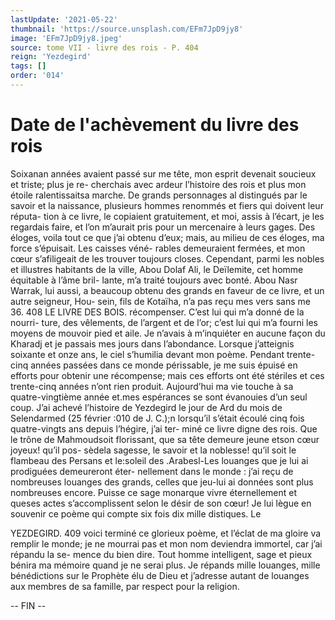 ```yaml
---
lastUpdate: '2021-05-22'
thumbnail: 'https://source.unsplash.com/EFm7JpD9jy8'
image: 'EFm7JpD9jy8.jpeg'
source: tome VII - livre des rois - P. 404
reign: 'Yezdegird'
tags: []
order: '014'
---
```


# Date de l'achèvement du livre des rois

Soixanan années avaient passé sur me tête,
mon esprit devenait soucieux et triste; plus je re- cherchais avec ardeur l’histoire des rois et plus mon étoile ralentissaitsa marche. De grands personnages
al distingués par le savoir et la naissance, plusieurs hommes renommés et fiers qui doivent leur réputa-
tion à ce livre, le copiaient gratuitement, et moi, assis à l’écart, je les regardais faire, et l’on m’aurait
pris pour un mercenaire à leurs gages. Des éloges, voila tout ce que j’ai obtenu d’eux; mais, au milieu
de ces éloges, ma force s’épuisait. Les caisses véné-
rables demeuraient fermées, et mon cœur s’afiligeait
de les trouver toujours closes. Cependant, parmi les nobles et illustres habitants de la ville, Abou Dolaf Ali, le Deïlemite, cet homme équitable à l’âme bril-
lante, m’a traité toujours avec bonté. Abou Nasr Warrak, lui aussi, a beaucoup obtenu des grands en faveur de ce livre, et un autre seigneur, Hou- sein, fils de Kotaïha, n’a pas reçu mes vers sans me 36.
408 LE LIVRE DES BOIS. récompenser. C’est lui qui m’a donné de la nourri-
ture, des vêlements, de l’argent et de l’or; c’est lui
qui m’a fourni les moyens de mouvoir pied et aile. Je n’avais à m’inquiéter en aucune façon du Kharadj
et je passais mes jours dans l’abondance.
Lorsque j’atteignis soixante et onze ans, le ciel s’humilia devant mon poème. Pendant trente-cinq années passées dans ce monde périssable, je me suis épuisé en efforts pour obtenir une récompense; mais ces efforts ont été stériles et ces trente-cinq années n’ont rien produit. Aujourd’hui ma vie touche à sa quatre-vingtième année et.mes espérances se sont évanouies d’un seul coup. J’ai achevé l’histoire de
Yezdegird le jour de Ard du mois de Selendarmed (25 février :010 de J. C.);n lorsqu’il s’était écoulé
cinq fois quatre-vingts ans depuis l’hégire, j’ai ter- miné ce livre digne des rois.
Que le trône de Mahmoudsoit florissant, que sa tête demeure jeune etson cœur joyeux! qu’il pos-
sèdela sagesse, le savoir et la noblesse! qu’il soit le flambeau des Persans et le:soleil des .Arabesl-Les louanges que je lui ai prodiguées demeureront éter- nellement dans le monde : j’ai reçu de nombreuses louanges des grands, celles que jeu-lui ai données sont plus nombreuses encore. Puisse ce sage monarque vivre éternellement et queses actes s’accomplissent
selon le désir de son cœur! Je lui lègue en souvenir
ce poème qui compte six fois dix mille distiques. Le

YEZDEGIRD. 409 voici terminé ce glorieux poème, et l’éclat de ma
gloire va remplir le monde; je ne mourrai pas et mon nom deviendra immortel, car j’ai répandu la se- mence du bien dire. Tout homme intelligent, sage et pieux bénira ma mémoire quand je ne serai plus.
Je répands mille louanges, mille bénédictions sur
le Prophète élu de Dieu et j’adresse autant de louanges aux membres de sa famille, par respect pour la religion.

-- FIN --
